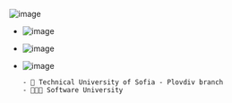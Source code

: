![image](https://user-images.githubusercontent.com/87379875/125500613-1d2f70be-3627-443d-8923-1acada91896e.png)


 - ![image](https://user-images.githubusercontent.com/87379875/125498572-1d977df9-4a16-40a4-9b9f-66c3876e3975.png)

- ![image](https://user-images.githubusercontent.com/87379875/125498910-2e2d8bc0-9095-4e47-b1b7-bfdc65d79283.png)



- ![image](https://user-images.githubusercontent.com/87379875/125498984-cc50197a-6595-4e1f-8e07-229d79a066ec.png)

      - 🏫 Technical University of Sofia - Plovdiv branch
      - 👩🏻‍💻 Software University
      



